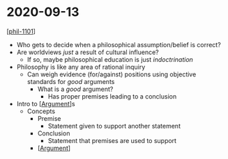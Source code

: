 # 2020-09-13

[[phil-1101]]

- Who gets to decide when a philosophical assumption/belief is correct?
- Are worldviews _just_ a result of cultural influence?
  - If so, maybe philosophical education is just _indoctrination_
- Philosophy is like any area of rational inquiry
  - Can weigh evidence (for/against) positions using objective standards for _good_ arguments
    - What is a _good_ argument?
      - Has proper premises leading to a conclusion
- Intro to [[Argument]]s
  - Concepts
    - Premise
      - Statement given to support another statement
    - Conclusion
      - Statement that premises are used to support
    - [[Argument]]

[//begin]: # "Autogenerated link references for markdown compatibility"
[phil-1101]: phil-1101 "PHIL 1101 - Intro to Philosophy: Knowledge and Reality"
[argument]: argument "Arguments"
[//end]: # "Autogenerated link references"
